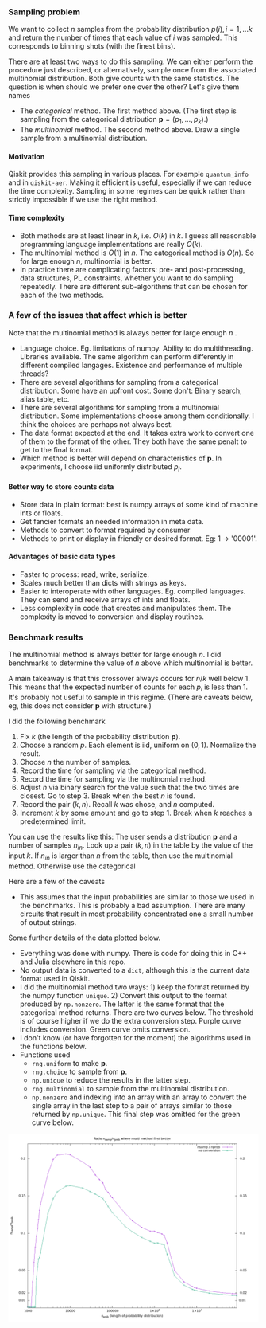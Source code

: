 ### Sampling problem

We want to collect $n$ samples from the probability distribution $p(i), i=1,\ldots k$ and
return the number of times that each value of $i$ was sampled. This corresponds to binning
shots (with the finest bins).

There are at least two ways to do this sampling. We can either perform the procedure just described,
or alternatively, sample once from the associated multinomial distribution. Both give counts with
the same statistics.  The question is when should we prefer one over the other? Let's give them
names

* The *categorical* method. The first method above. (The first step is sampling from the
  categorical distribution $\mathbf{p}=(p_1,\ldots,p_k)$.)
* The *multinomial* method. The second method above. Draw a single sample from a multinomial distribution.

#### Motivation

Qiskit provides this sampling in various places. For example `quantum_info` and in `qiskit-aer`. Making
it efficient is useful, especially if we can reduce the time complexity. Sampling in some regimes can be
quick rather than strictly impossible if we use the right method.

#### Time complexity
* Both methods are at least linear in $k$, i.e. $O(k)$ in $k$. I guess all reasonable programming language
  implementations are really $O(k)$.
* The multinomial method is $O(1)$ in $n$. The categorical method is $O(n)$. So for large enough $n$,
  multinomial is better.
* In practice there are complicating factors: pre- and post-processing, data structures, PL constraints, whether you want to
  do sampling repeatedly. There are different sub-algorithms that can be chosen for each of the two methods.


### A few of the issues that affect which is better

Note that the multinomial method is always better for large enough $n$ .

* Language choice. Eg. limitations of numpy. Ability to do multithreading. Libraries available.
  The same algorithm can perform differently in different compiled langages. Existence and performance
  of multiple threads?
* There are several algorithms for sampling from a categorical distribution. Some have an upfront cost.
  Some don't: Binary search, alias table, etc.
* There are several algorithms for sampling from a multinomial distribution. Some implementations choose
  among them conditionally. I think the choices are perhaps not always best.
* The data format expected at the end. It takes extra work to convert one of them to the format of the other.
  They both have the same penalt to get to the final format.
* Which method is better will depend on characteristics of $\mathbf{p}$. In experiments, I choose
  iid uniformly distributed $p_i$.

#### Better way to store counts data

* Store data in plain format: best is numpy arrays of some kind of machine ints or floats.
* Get fancier formats an needed information in meta data.
* Methods to convert to format required by consumer
* Methods to print or display in friendly or desired format. Eg: 1 -> '00001'.

#### Advantages of basic data types

* Faster to process: read, write, serialize.
* Scales much better than dicts with strings as keys.
* Easier to interoperate with other languages. Eg. compiled languages. They can send and receive
  arrays of ints and floats.
* Less complexity in code that creates and manipulates them. The complexity is moved to
  conversion and display routines.

### Benchmark results

The multinomial method is always better for large enough $n$. I did benchmarks to determine
the value of $n$ above which multinomial is better.

A main takeaway is that this crossover always occurs for $n/k$ well below $1$. This means
that the expected number of counts for each $p_i$ is less than $1$. It's probably not useful
to sample in this regime. (There are caveats below, eg, this does not consider $\mathbf{p}$ 
with structure.)


I did the following benchmark
1. Fix $k$ (the length of the probability distribution $\mathbf{p}$).
2. Choose a random $p$. Each element is iid, uniform on $(0, 1)$. Normalize the result.
3. Choose $n$ the number of samples.
4. Record the time for sampling via the categorical method.
5. Record the time for sampling via the multinomial method.
6. Adjust $n$ via binary search for the value such that the two times are closest. Go to step 3.
   Break when the best $n$ is found.
7. Record the pair $(k, n)$. Recall $k$ was chose, and $n$ computed.
8. Increment $k$ by some amount and go to step 1. Break when $k$ reaches a predetermined limit.

You can use the results like this: The user sends a distribution $\mathbf{p}$ and a number of
samples $n_{in}$. Look up a pair $(k, n)$ in the table by the value of the input $k$.
If $n_{in}$ is larger than $n$ from the table, then use the multinomial method. Otherwise use
the categorical

Here are a few of the caveats
* This assumes that the input probabilities are similar to those we used in the benchmarks. This is
  probably a bad assumption. There are many circuits that result in most probability concentrated one
  a small number of output strings.

Some further details of the data plotted below.
* Everything was done with numpy. There is code for doing this in C++ and Julia elsewhere in this repo.
* No output data is converted to a `dict`, although this is the current data format used in Qiskit.
* I did the multinomial method two ways: 1) keep the format returned by the numpy function `unique`.
  2) Convert this output to the format produced by `np.nonzero`. The latter is the same format that
  the categorical method returns. There are two curves below. The threshold is of course higher if
  we do the extra conversion step. Purple curve includes conversion. Green curve omits conversion.
* I don't know (or have forgotten for the moment) the algorithms used in the functions below.
* Functions used
    * `rng.uniform` to make $\mathbf{p}$.
    * `rng.choice` to sample from $\mathbf{p}$.
    * `np.unique` to reduce the results in the latter step.
    * `rng.multinomial` to sample from the multinomial distribution.
    * `np.nonzero` and indexing into an array with an array to convert the single array in the
       last step to a pair of arrays similar to those returned by `np.unique`. This final step
        was omitted for the green curve below.

![no image](./post_proc_results/samples1.png "Plot of sample stats")

<!--  LocalWords:  ldots multinomial mathbf Qiskit qiskit aer pre numpy iid ints Eg '00001 dicts np
 -->
<!--  LocalWords:  interoperate repo rng
 -->
